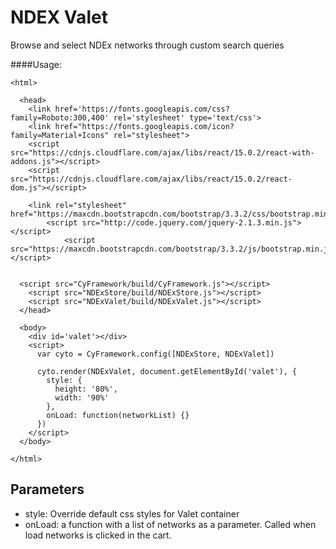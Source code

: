 
NDEX Valet
==========
Browse and select NDEx networks through custom search queries

####Usage:
```
<html>

  <head>
    <link href='https://fonts.googleapis.com/css?family=Roboto:300,400' rel='stylesheet' type='text/css'>
    <link href="https://fonts.googleapis.com/icon?family=Material+Icons" rel="stylesheet">
    <script src="https://cdnjs.cloudflare.com/ajax/libs/react/15.0.2/react-with-addons.js"></script>
    <script src="https://cdnjs.cloudflare.com/ajax/libs/react/15.0.2/react-dom.js"></script>

    <link rel="stylesheet" href="https://maxcdn.bootstrapcdn.com/bootstrap/3.3.2/css/bootstrap.min.css">
        <script src="http://code.jquery.com/jquery-2.1.3.min.js"></script>
            <script src="https://maxcdn.bootstrapcdn.com/bootstrap/3.3.2/js/bootstrap.min.js"></script>


  <script src="CyFramework/build/CyFramework.js"></script>
    <script src="NDExStore/build/NDExStore.js"></script>
    <script src="NDExValet/build/NDExValet.js"></script>
  </head>

  <body>
    <div id='valet'></div>
    <script>
      var cyto = CyFramework.config([NDExStore, NDExValet])
      
      cyto.render(NDExValet, document.getElementById('valet'), {
        style: {
          height: '80%',
          width: '90%'
        },
        onLoad: function(networkList) {}
      })
    </script>
  </body>

</html>
```

Parameters
----------
- style: Override default css styles for Valet container
- onLoad: a function with a list of networks as a parameter. Called when load networks is clicked in the cart.
